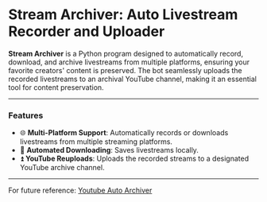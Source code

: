 # Stream Archiver: Auto Livestream Recorder and Uploader

**Stream Archiver** is a Python program designed to automatically record, download, and archive livestreams from multiple platforms, ensuring your favorite creators' content is preserved. The bot seamlessly uploads the recorded livestreams to an archival YouTube channel, making it an essential tool for content preservation.

---

### **Features**
- 🌐 **Multi-Platform Support**: Automatically records or downloads livestreams from multiple streaming platforms.
- 💾 **Automated Downloading**: Saves livestreams locally.
- ⏫ **YouTube Reuploads**: Uploads the recorded streams to a designated YouTube archive channel.

---

For future reference:
[Youtube Auto Archiver]([URL](https://github.com/aziascreations/Youtube-Auto-Archiver))


